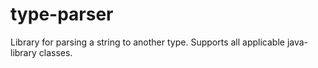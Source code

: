 type-parser
================

Library for parsing a string to another type. Supports all applicable java-library classes.

